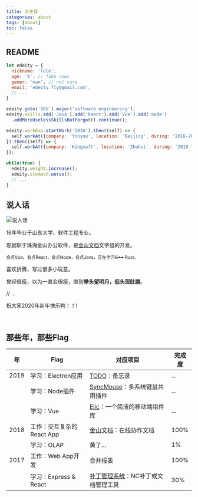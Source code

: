 ```yaml
---
title: 关于我
categories: about
tags: [about]
toc: false
---
```


## README

```javascript
let edeity = {
  nickname: 'lele',
  age: '6', // fake news
  gener: 'man', // not sure
  email: 'edeity.fly@gmail.com',
  // ...
}

edeity.goto('SDU').major('software engineering');
edeity.skills.add('Java').add('React').add('Vue').add('node')
  .addMoreUselessSkillsButForgot().continue();

edeity.workExp.startWork('2016').then((self) => {
  self.workAt({company: 'Yonyou', location: 'Beijing', during: '2016-2018'})
}).then((self) => {
  self.workAt({company: 'Kingsoft', location: 'Zhuhai', during: '2018-today'})
});

while(true) {
  edeity.weight.increase();
  edeity.stomach.worse();
  // ...
}
```

## 说人话

![说人话](https://edeity.oss-cn-shenzhen.aliyuncs.com/public/peopleword.jpg)

16年毕业于山东大学、软件工程专业。

现就职于珠海金山办公软件，是[金山文档](<https://web.wps.cn/>)文字组的开发。

<small>会点Vue、会点React，会点Node，会点Java，正在学习<del>C++</del> Rust。</small>

喜欢折腾，写过很多小玩意。

曾经很瘦，以为一直会很瘦，直到**举头望明月，低头现肚腩**。

// ...

祝大家2020年新年快乐鸭！！! 

<br/>

## 那些年，那些Flag

| 年 | Flag                          | 对应项目                                                     | 完成度 |
| ------ | ----------------------------- | ------------------------------------------------------------ | ------ |
| 2019   | 学习：Electron应用            | [TODO](https://github.com/edeity/todo)：备忘录               | ...    |
|        | 学习：Node插件                | [SyncMouse](https://github.com/edeity/syncMouse)：多系统键鼠共用插件 | ...    |
|        | 学习：Vue                     | [Elic](https://github.com/edeity/elic)：一个简洁的移动端组件库 | ...    |
| 2018   | 工作：交互复杂的React App | [金山文档](https://docs.wps.cn)：在线协作文档                | 100%   |
|        | 学习：OLAP                    | 黄了...                                                      | 1%     |
| 2017   | 工作：Web App开发 | 合并报表                                                     | 100%   |
|        | 学习：Express & React         | [补丁管理系统](https://github.com/edeity/patch)：NC补丁或文档管理工具 | 30%    |

